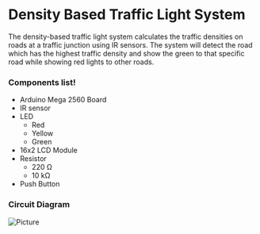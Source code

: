 # Density Based Traffic Light System

The density-based traffic light system calculates the traffic densities on roads at a 
traffic junction using IR sensors. The system will detect the road which has the highest traffic density 
and show the green to that specific road while showing red lights to other roads.

### Components list!

- Arduino Mega 2560 Board
- IR sensor
- LED
  - Red
  - Yellow
  - Green
- 16x2 LCD Module
- Resistor
  - 220 Ω
  - 10 kΩ
- Push Button

### Circuit Diagram

![Picture](https://user-images.githubusercontent.com/102383350/219654446-08be0022-acbc-4dd6-b510-212870b7dfc0.png)




